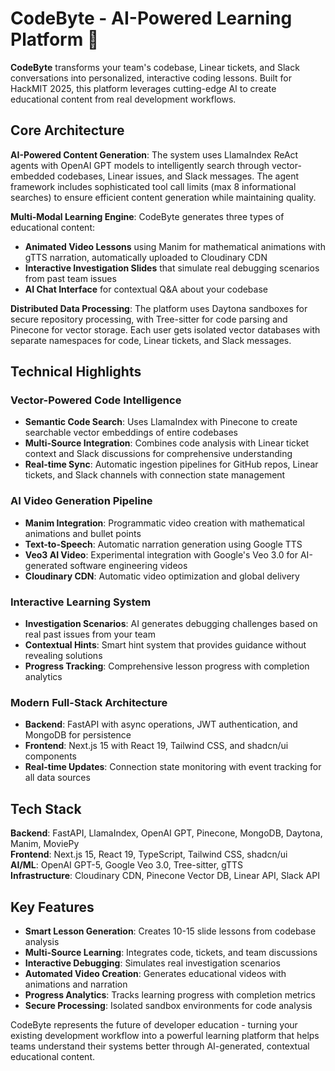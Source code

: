 # CodeByte - AI-Powered Learning Platform 🚀

**CodeByte** transforms your team's codebase, Linear tickets, and Slack conversations into personalized, interactive coding lessons. Built for HackMIT 2025, this platform leverages cutting-edge AI to create educational content from real development workflows.

## Core Architecture

**AI-Powered Content Generation**: The system uses LlamaIndex ReAct agents with OpenAI GPT models to intelligently search through vector-embedded codebases, Linear issues, and Slack messages. The agent framework includes sophisticated tool call limits (max 8 informational searches) to ensure efficient content generation while maintaining quality.

**Multi-Modal Learning Engine**: CodeByte generates three types of educational content:
- **Animated Video Lessons** using Manim for mathematical animations with gTTS narration, automatically uploaded to Cloudinary CDN
- **Interactive Investigation Slides** that simulate real debugging scenarios from past team issues
- **AI Chat Interface** for contextual Q&A about your codebase

**Distributed Data Processing**: The platform uses Daytona sandboxes for secure repository processing, with Tree-sitter for code parsing and Pinecone for vector storage. Each user gets isolated vector databases with separate namespaces for code, Linear tickets, and Slack messages.

## Technical Highlights

### Vector-Powered Code Intelligence
- **Semantic Code Search**: Uses LlamaIndex with Pinecone to create searchable vector embeddings of entire codebases
- **Multi-Source Integration**: Combines code analysis with Linear ticket context and Slack discussions for comprehensive understanding
- **Real-time Sync**: Automatic ingestion pipelines for GitHub repos, Linear tickets, and Slack channels with connection state management

### AI Video Generation Pipeline
- **Manim Integration**: Programmatic video creation with mathematical animations and bullet points
- **Text-to-Speech**: Automatic narration generation using Google TTS
- **Veo3 AI Video**: Experimental integration with Google's Veo 3.0 for AI-generated software engineering videos
- **Cloudinary CDN**: Automatic video optimization and global delivery

### Interactive Learning System
- **Investigation Scenarios**: AI generates debugging challenges based on real past issues from your team
- **Contextual Hints**: Smart hint system that provides guidance without revealing solutions
- **Progress Tracking**: Comprehensive lesson progress with completion analytics

### Modern Full-Stack Architecture
- **Backend**: FastAPI with async operations, JWT authentication, and MongoDB for persistence
- **Frontend**: Next.js 15 with React 19, Tailwind CSS, and shadcn/ui components
- **Real-time Updates**: Connection state monitoring with event tracking for all data sources

## Tech Stack

**Backend**: FastAPI, LlamaIndex, OpenAI GPT, Pinecone, MongoDB, Daytona, Manim, MoviePy  
**Frontend**: Next.js 15, React 19, TypeScript, Tailwind CSS, shadcn/ui  
**AI/ML**: OpenAI GPT-5, Google Veo 3.0, Tree-sitter, gTTS  
**Infrastructure**: Cloudinary CDN, Pinecone Vector DB, Linear API, Slack API

## Key Features

- **Smart Lesson Generation**: Creates 10-15 slide lessons from codebase analysis
- **Multi-Source Learning**: Integrates code, tickets, and team discussions
- **Interactive Debugging**: Simulates real investigation scenarios
- **Automated Video Creation**: Generates educational videos with animations and narration
- **Progress Analytics**: Tracks learning progress with completion metrics
- **Secure Processing**: Isolated sandbox environments for code analysis

CodeByte represents the future of developer education - turning your existing development workflow into a powerful learning platform that helps teams understand their systems better through AI-generated, contextual educational content.
